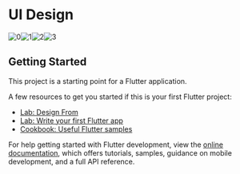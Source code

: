 # UI Design
![0](https://user-images.githubusercontent.com/72187529/172532126-50a82567-3ee3-43b8-822d-041c9c9a6c52.PNG)![1](https://user-images.githubusercontent.com/72187529/172532144-3ff8f406-f694-49b5-b2e4-bcd9f908ce01.PNG)![2](https://user-images.githubusercontent.com/72187529/172532195-3937d3b2-65ca-4b08-969f-d7965b32d266.PNG)![3](https://user-images.githubusercontent.com/72187529/172548732-4518f023-0f16-4119-9cbe-315f9453e0b6.PNG)


## Getting Started

This project is a starting point for a Flutter application.

A few resources to get you started if this is your first Flutter project:
- [Lab: Design From](https://www.uplabs.com/posts/doctor-appointment-mobile-app-ui-kit-template)
- [Lab: Write your first Flutter app](https://docs.flutter.dev/get-started/codelab)
- [Cookbook: Useful Flutter samples](https://docs.flutter.dev/cookbook)

For help getting started with Flutter development, view the
[online documentation](https://docs.flutter.dev/), which offers tutorials,
samples, guidance on mobile development, and a full API reference.
